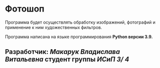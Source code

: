 # Фотошоп
Программа будет осуществлять обработку изображений, фотографий и применение к ним художественных фильтров.

Программа написана на языке программирования **Python версии 3.9.**
## Разработчик: *Макарук Владислава Витальевна* студент группы *ИСиП 3/ 4*
